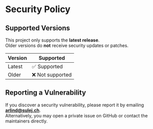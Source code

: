# Security Policy

## Supported Versions

This project only supports the **latest release**.  
Older versions do **not** receive security updates or patches.

| Version | Supported             |
| ------- | --------------------- |
| Latest  | ✅ Supported          |
| Older   | ❌ Not supported      |

## Reporting a Vulnerability

If you discover a security vulnerability, please report it by emailing **arlind@sulej.ch**.  
Alternatively, you may open a private issue on GitHub or contact the maintainers directly.  

